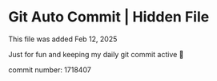 # Git Auto Commit | Hidden File

This file was added Feb 12, 2025

Just for fun and keeping my daily git commit active 🤪

commit number: 1718407
